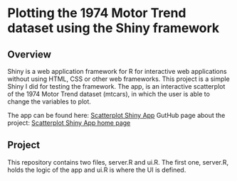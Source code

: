 # Plotting the 1974 Motor Trend dataset using the Shiny framework

## Overview

Shiny is a web application framework for R for interactive web applications
without using HTML, CSS or other web frameworks. This project is a simple Shiny
I did for testing the framework. The app, is an interactive scatterplot of the 1974 
Motor Trend dataset (mtcars), in which the user is able to change the variables to plot.

The app can be found here: [Scatterplot Shiny App](https://juande.shinyapps.io/ScatterplotShinyApp)
GutHub page about the project: [Scatterplot Shiny App home page](http://juandes.github.io/Scatterplot-Shiny/)

## Project

This repository contains two files, server.R and ui.R. The first one, server.R, holds the logic
of the app and ui.R is where the UI is defined.

